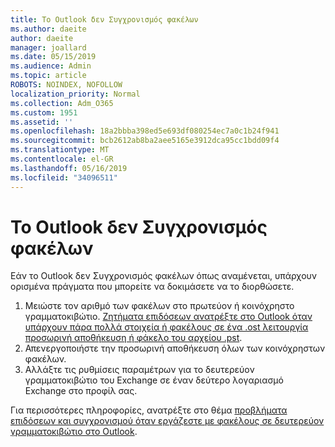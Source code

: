 ```yaml
---
title: Το Outlook δεν Συγχρονισμός φακέλων
ms.author: daeite
author: daeite
manager: joallard
ms.date: 05/15/2019
ms.audience: Admin
ms.topic: article
ROBOTS: NOINDEX, NOFOLLOW
localization_priority: Normal
ms.collection: Adm_O365
ms.custom: 1951
ms.assetid: ''
ms.openlocfilehash: 18a2bbba398ed5e693df080254ec7a0c1b24f941
ms.sourcegitcommit: bcb2612ab8ba2aee5165e3912dca95cc1bdd09f4
ms.translationtype: MT
ms.contentlocale: el-GR
ms.lasthandoff: 05/16/2019
ms.locfileid: "34096511"
---
```

# <a name="outlook-not-synching-folders"></a>Το Outlook δεν Συγχρονισμός φακέλων

Εάν το Outlook δεν Συγχρονισμός φακέλων όπως αναμένεται, υπάρχουν ορισμένα πράγματα που μπορείτε να δοκιμάσετε να το διορθώσετε.

1. Μειώστε τον αριθμό των φακέλων στο πρωτεύον ή κοινόχρηστο γραμματοκιβώτιο. [Ζητήματα επιδόσεων ανατρέξτε στο Outlook όταν υπάρχουν πάρα πολλά στοιχεία ή φακέλους σε ένα .ost λειτουργία προσωρινή αποθήκευση ή φάκελο του αρχείου .pst](https://support.microsoft.com/help/2768656).
2. Απενεργοποιήστε την προσωρινή αποθήκευση όλων των κοινόχρηστων φακέλων.
3. Αλλάξτε τις ρυθμίσεις παραμέτρων για το δευτερεύον γραμματοκιβώτιο του Exchange σε έναν δεύτερο λογαριασμό Exchange στο προφίλ σας.
 
Για περισσότερες πληροφορίες, ανατρέξτε στο θέμα [προβλήματα επιδόσεων και συγχρονισμού όταν εργάζεστε με φακέλους σε δευτερεύον γραμματοκιβώτιο στο Outlook](https://support.microsoft.com/help/3115602).